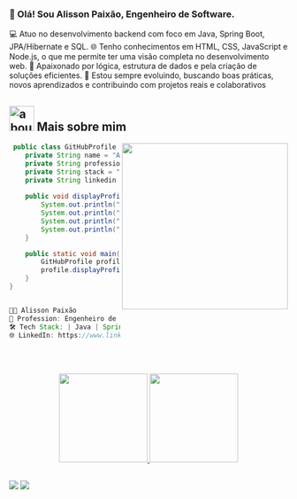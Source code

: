 ### 👋 Olá! Sou Alisson Paixão, Engenheiro de Software.

💻 Atuo no desenvolvimento backend com foco em Java, Spring Boot, JPA/Hibernate e SQL.
🌐 Tenho conhecimentos em HTML, CSS, JavaScript e Node.js, o que me permite ter uma visão completa no desenvolvimento web.
🧠 Apaixonado por lógica, estrutura de dados e pela criação de soluções eficientes.
🚀 Estou sempre evoluindo, buscando boas práticas, novos aprendizados e contribuindo com projetos reais e colaborativos

## <img width="45" alt="about" src="https://raw.github.com/elizarov/elizarov/master/about.png"> Mais sobre mim

<img align="right" width="300" src="https://i2.wp.com/allhtaccess.info/wp-content/uploads/2018/03/programming.gif?fit=1281%2C716&ssl=1" />

```Java
 public class GitHubProfile {
    private String name = "Alisson Paixão";
    private String profession = "Engenheiro de Software";
    private String stack = "Java, Spring Boot, Hibernate, SQL, HTML, CSS, JavaScript";
    private String linkedin = "https://www.linkedin.com/in/alisson-paix%C3%A3o/";
    
    public void displayProfile() {
        System.out.println("👨‍💻 " + name);
        System.out.println("🔧 Profession: " + profession);
        System.out.println("🛠️ Tech Stack: " + stack);
        System.out.println("🌐 LinkedIn: " + linkedin);
    }

    public static void main(String[] args) {
        GitHubProfile profile = new GitHubProfile();
        profile.displayProfile();
    }
}


👨‍💻 Alisson Paixão
🔧 Profession: Engenheiro de Software
🛠️ Tech Stack: | Java | Spring | JPA Hibernate | SQL | HTML | CSS | JavaScript
🌐 LinkedIn: https://www.linkedin.com/in/alisson-paix%C3%A3o/


```
<br><br>

<div align="center">
  <a href="https://github.com/alissondev94">
  <img height="160em" src="https://github-readme-stats.vercel.app/api?username=alissondev94&show_icons=true&theme=radical&bg_color=30,0d0d0d,191919&title_color=fff&text_color=fff&icon_color=79ff97"/>
  <img height="160em" src="https://github-readme-stats.vercel.app/api/top-langs/?username=alissondev94&layout=compact&theme=radical&bg_color=30,0d0d0d,191919&title_color=fff&text_color=fff&icon_color=79ff97"/>
</div>

##

<div>
    <a href = "mailto:alissonpx25@gmail.com"><img src="https://img.shields.io/badge/-Gmail-%23333?style=for-the-badge&logo=gmail&logoColor=white" target="_blank"></a>
    <a href="https://www.linkedin.com/in/alisson-paix%C3%A3o-415386235/" target="_blank"><img src="https://img.shields.io/badge/-LinkedIn-%230077B5?style=for-the-badge&logo=linkedin&logoColor=white" target="_blank"></a>
</div>
